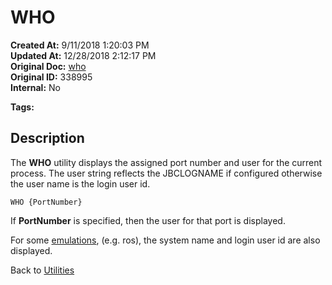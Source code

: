 # WHO

**Created At:** 9/11/2018 1:20:03 PM  
**Updated At:** 12/28/2018 2:12:17 PM  
**Original Doc:** [who](https://docs.jbase.com/46963-utilities/who)  
**Original ID:** 338995  
**Internal:** No  

**Tags:**
<badge text='assign port number' vertical='middle' />
<badge text='who' vertical='middle' />
<badge text='logged in user' vertical='middle' />

## Description

The **WHO** utility displays the assigned port number and user for the current process. The user string reflects the JBCLOGNAME if configured otherwise the user name is the login user id.

```
WHO {PortNumber}
```

If **PortNumber** is specified, then the user for that port is displayed.

For some [emulations](./../../../environment-variables/jbcemulate), (e.g. ros), the system name and login user id are also displayed.

Back to [Utilities](./../utilities)
